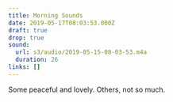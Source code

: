 ```yaml
---
title: Morning Sounds
date: 2019-05-17T08:03:53.000Z
draft: true
drop: true
sound:
  url: s3/audio/2019-05-15-08-03-53.m4a
  duration: 26
links: []
---
```


Some peaceful and lovely. Others, not so much.
